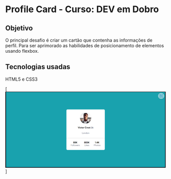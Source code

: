 #  Profile Card - Curso: DEV em Dobro

## Objetivo
O principal desafio é criar um cartão que contenha as informações de perfil. Para ser aprimorado as habilidades de posicionamento de elementos usando flexbox. 

## Tecnologias usadas
HTML5 e CSS3

[<img src="/Imagens/copiar.png" alt="Como era pra ser">]